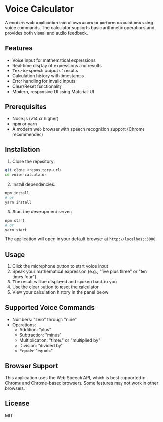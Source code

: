 # Voice Calculator

A modern web application that allows users to perform calculations using voice commands. The calculator supports basic arithmetic operations and provides both visual and audio feedback.

## Features

- Voice input for mathematical expressions
- Real-time display of expressions and results
- Text-to-speech output of results
- Calculation history with timestamps
- Error handling for invalid inputs
- Clear/Reset functionality
- Modern, responsive UI using Material-UI

## Prerequisites

- Node.js (v14 or higher)
- npm or yarn
- A modern web browser with speech recognition support (Chrome recommended)

## Installation

1. Clone the repository:
```bash
git clone <repository-url>
cd voice-calculator
```

2. Install dependencies:
```bash
npm install
# or
yarn install
```

3. Start the development server:
```bash
npm start
# or
yarn start
```

The application will open in your default browser at `http://localhost:3000`.

## Usage

1. Click the microphone button to start voice input
2. Speak your mathematical expression (e.g., "five plus three" or "ten times four")
3. The result will be displayed and spoken back to you
4. Use the clear button to reset the calculator
5. View your calculation history in the panel below

## Supported Voice Commands

- Numbers: "zero" through "nine"
- Operations:
  - Addition: "plus"
  - Subtraction: "minus"
  - Multiplication: "times" or "multiplied by"
  - Division: "divided by"
  - Equals: "equals"

## Browser Support

This application uses the Web Speech API, which is best supported in Chrome and Chrome-based browsers. Some features may not work in other browsers.

## License

MIT 